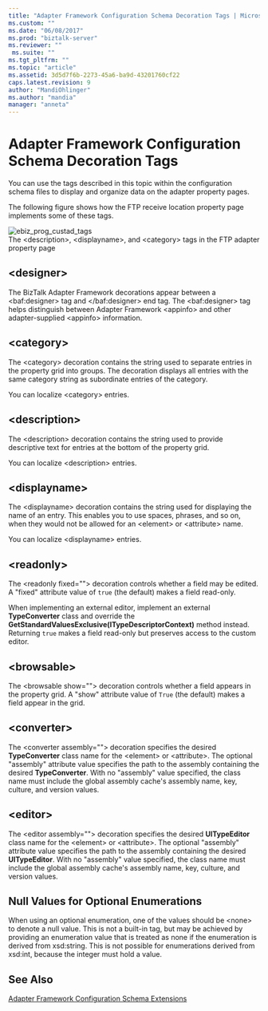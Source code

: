 ```yaml
---
title: "Adapter Framework Configuration Schema Decoration Tags | Microsoft Docs"
ms.custom: ""
ms.date: "06/08/2017"
ms.prod: "biztalk-server"
ms.reviewer: ""
 ms.suite: ""
ms.tgt_pltfrm: ""
ms.topic: "article"
ms.assetid: 3d5d7f6b-2273-45a6-ba9d-43201760cf22
caps.latest.revision: 9
author: "MandiOhlinger"
ms.author: "mandia"
manager: "anneta"
---
```

# Adapter Framework Configuration Schema Decoration Tags
You can use the tags described in this topic within the configuration schema files to display and organize data on the adapter property pages.  
  
 The following figure shows how the FTP receive location property page implements some of these tags.  
  
 ![](../core/media/ebiz-prog-custad-tags.gif "ebiz_prog_custad_tags")  
The \<description>, \<displayname>, and \<category> tags in the FTP adapter property page  
  
## \<designer>  
 The BizTalk Adapter Framework decorations appear between a \<baf:designer> tag and \</baf:designer> end tag. The \<baf:designer> tag helps distinguish between Adapter Framework \<appinfo> and other adapter-supplied \<appinfo> information.  
  
## \<category>  
 The \<category> decoration contains the string used to separate entries in the property grid into groups. The decoration displays all entries with the same category string as subordinate entries of the category.  
  
 You can localize \<category> entries.  
  
## \<description>  
 The \<description> decoration contains the string used to provide descriptive text for entries at the bottom of the property grid.  
  
 You can localize \<description> entries.  
  
## \<displayname>  
 The \<displayname> decoration contains the string used for displaying the name of an entry. This enables you to use spaces, phrases, and so on, when they would not be allowed for an \<element> or \<attribute> name.  
  
 You can localize \<displayname> entries.  
  
## \<readonly>  
 The \<readonly fixed=""> decoration controls whether a field may be edited. A "fixed" attribute value of `true` (the default) makes a field read-only.  
  
 When implementing an external editor, implement an external **TypeConverter** class and override the **GetStandardValuesExclusive(ITypeDescriptorContext)** method instead. Returning `true` makes a field read-only but preserves access to the custom editor.  
  
## \<browsable>  
 The \<browsable show=""> decoration controls whether a field appears in the property grid. A "show" attribute value of `True` (the default) makes a field appear in the grid.  
  
## \<converter>  
 The \<converter assembly=""> decoration specifies the desired **TypeConverter** class name for the \<element> or \<attribute>. The optional "assembly" attribute value specifies the path to the assembly containing the desired **TypeConverter**. With no "assembly" value specified, the class name must include the global assembly cache's assembly name, key, culture, and version values.  
  
## \<editor>  
 The \<editor assembly=""> decoration specifies the desired **UITypeEditor** class name for the \<element> or \<attribute>. The optional "assembly" attribute value specifies the path to the assembly containing the desired **UITypeEditor**. With no "assembly" value specified, the class name must include the global assembly cache's assembly name, key, culture, and version values.  
  
## Null Values for Optional Enumerations  
 When using an optional enumeration, one of the values should be \<none> to denote a null value. This is not a built-in tag, but may be achieved by providing an enumeration value that is treated as none if the enumeration is derived from xsd:string. This is not possible for enumerations derived from xsd:int, because the integer must hold a value.  
  
## See Also  
 [Adapter Framework Configuration Schema Extensions](../core/adapter-framework-configuration-schema-extensions.md)
